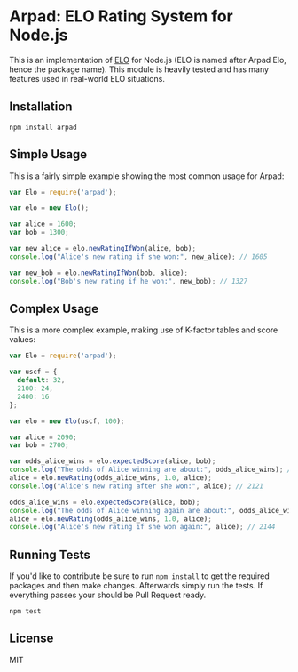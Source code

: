 # Arpad: ELO Rating System for Node.js

This is an implementation of [ELO](http://en.wikipedia.org/wiki/Elo_rating_system) for Node.js (ELO is named after Arpad Elo, hence the package name).
This module is heavily tested and has many features used in real-world ELO situations.

## Installation

```
npm install arpad
```

## Simple Usage

This is a fairly simple example showing the most common usage for Arpad:

```js
var Elo = require('arpad');

var elo = new Elo();

var alice = 1600;
var bob = 1300;

var new_alice = elo.newRatingIfWon(alice, bob);
console.log("Alice's new rating if she won:", new_alice); // 1605

var new_bob = elo.newRatingIfWon(bob, alice);
console.log("Bob's new rating if he won:", new_bob); // 1327
```

## Complex Usage

This is a more complex example, making use of K-factor tables and score values:

```js
var Elo = require('arpad');

var uscf = {
  default: 32,
  2100: 24,
  2400: 16
};

var elo = new Elo(uscf, 100);

var alice = 2090;
var bob = 2700;

var odds_alice_wins = elo.expectedScore(alice, bob);
console.log("The odds of Alice winning are about:", odds_alice_wins); // ~2.9%
alice = elo.newRating(odds_alice_wins, 1.0, alice);
console.log("Alice's new rating after she won:", alice); // 2121

odds_alice_wins = elo.expectedScore(alice, bob);
console.log("The odds of Alice winning again are about:", odds_alice_wins); // ~3.4%
alice = elo.newRating(odds_alice_wins, 1.0, alice);
console.log("Alice's new rating if she won again:", alice); // 2144
```

## Running Tests

If you'd like to contribute be sure to run `npm install` to get the required packages and then make changes.
Afterwards simply run the tests.
If everything passes your should be Pull Request ready.

```
npm test
```

## License

MIT
